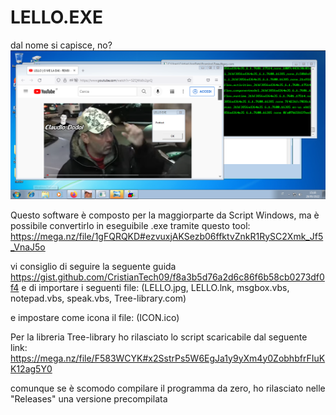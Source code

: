 # LELLO.EXE
dal nome si capisce, no?
![alt text](https://raw.githubusercontent.com/CristianTech09/LELLO.EXE/main/Screen.png)

Questo software è composto per la maggiorparte da Script Windows, ma è possibile convertirlo in eseguibile .exe tramite questo tool: https://mega.nz/file/1gFQRQKD#ezvuxjAKSezb06ffktvZnkR1RySC2Xmk_Jf5_VnaJ5o

vi consiglio di seguire la seguente guida https://gist.github.com/CristianTech09/f8a3b5d76a2d6c86f6b58cb0273df0f4
e di importare i seguenti file: 
(LELLO.jpg, 
LELLO.lnk, 
msgbox.vbs, 
notepad.vbs, 
speak.vbs, 
Tree-library.com)

e impostare come icona il file: (ICON.ico)

Per la libreria Tree-library ho rilasciato lo script scaricabile dal seguente link: https://mega.nz/file/F583WCYK#x2SstrPs5W6EgJa1y9yXm4y0ZobhbfrFIuKK12ag5Y0

comunque se è scomodo compilare il programma da zero, ho rilasciato nelle "Releases" una versione precompilata
